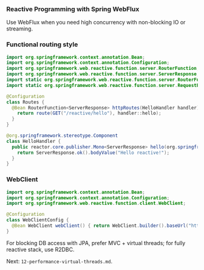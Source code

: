 ### Reactive Programming with Spring WebFlux

Use WebFlux when you need high concurrency with non-blocking IO or streaming.

### Functional routing style
```java
import org.springframework.context.annotation.Bean;
import org.springframework.context.annotation.Configuration;
import org.springframework.web.reactive.function.server.RouterFunction;
import org.springframework.web.reactive.function.server.ServerResponse;
import static org.springframework.web.reactive.function.server.RouterFunctions.route;
import static org.springframework.web.reactive.function.server.RequestPredicates.GET;

@Configuration
class Routes {
  @Bean RouterFunction<ServerResponse> httpRoutes(HelloHandler handler) {
    return route(GET("/reactive/hello"), handler::hello);
  }
}

@org.springframework.stereotype.Component
class HelloHandler {
  public reactor.core.publisher.Mono<ServerResponse> hello(org.springframework.web.reactive.function.server.ServerRequest req) {
    return ServerResponse.ok().bodyValue("Hello reactive!");
  }
}
```

### WebClient
```java
import org.springframework.context.annotation.Bean;
import org.springframework.context.annotation.Configuration;
import org.springframework.web.reactive.function.client.WebClient;

@Configuration
class WebClientConfig {
  @Bean WebClient webClient() { return WebClient.builder().baseUrl("https://api.example.com").build(); }
}
```

For blocking DB access with JPA, prefer MVC + virtual threads; for fully reactive stack, use R2DBC.

Next: `12-performance-virtual-threads.md`.


